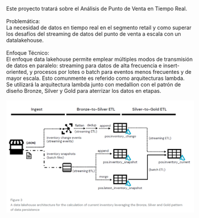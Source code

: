 Este proyecto tratará sobre el Análisis de Punto de Venta en Tiempo Real.<br><br>
Problemática:  
La necesidad de datos en tiempo real en el segmento retail y como superar los desafíos del streaming de datos del punto de venta a escala con un datalakehouse.<br><br>
Enfoque Técnico:  
El enfoque data lakehouse permite emplear múltiples modos de transmisión de datos en paralelo: streaming para datos de alta frecuencia e insert-oriented, y procesos por lotes o batch para eventos menos frecuentes y de mayor escala. Esto comunmente es referido como arquitecturas lambda.  
Se utilizará la arquitectura lambda junto con medallion con el patrón de diseño Bronze, Silver y Gold para aterrizar los datos en etapas.<br><br>
![Architecture](images/Architecture.png)
